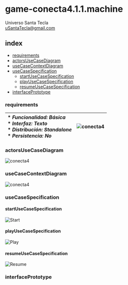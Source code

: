# game-conecta4.1.1.machine
Universo Santa Tecla  
[uSantaTecla@gmail.com](mailto:uSantaTecla@gmail.com)  
  
## index

* [requirements](#requirements)  
* [actorsUseCaseDiagram](#actorsUseCaseDiagram)   
* [useCaseContextDiagram](#useCaseContextDiagram)
* [useCaseSpecification](#useCaseSpecification)
    * [startUseCaseSpecification](#startUseCaseSpecification)
    * [playUseCaseSpecification](#playUseCaseSpecification)
    * [resumeUseCaseSpecification](#resumeUseCaseSpecification)   
* [interfacePrototype](#interfacePrototype)    

### requirements  

| * _Funcionalidad: **Básica**_<br/>  * _Interfaz: **Texto**_<br/>  * _Distribución: **Standalone**_<br/>  * _Persistencia: **No**_<br/> | ![conecta4](../docs/images/conecta4.png) | 
| :------- | :------: |  

### actorsUseCaseDiagram  

![conecta4]() 
### useCaseContextDiagram

![conecta4]()  

### useCaseSpecification

#### startUseCaseSpecification
![Start]()  

#### playUseCaseSpecification
![Play]()  

#### resumeUseCaseSpecification
![Resume]()  

### interfacePrototype
